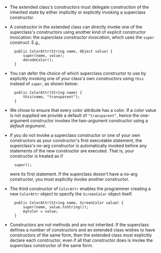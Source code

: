 - The extended class's constructors must delegate construction of the inherited state by either implicitly or explicitly invoking a superclass constructor.

- A constructor in the extended class can directly invoke one of the superclass's constructors using another kind of explicit constructor invocation: the *superclass constructor invocation*, which uses the `super` construct. E.g.,

		public ColorAttr(String name, Object value) {
			super(name, value);
			decodeColor();
		}

- You can defer the choice of which superclass constructor to use by explicitly invoking one of your class's own constructors using `this` instead of `super`, as shown below:

		public ColorAttr(String name) {
			this(name, "transparent");
		}

- We chose to ensure that every color attribute has a color. If a color value is not supplied we provide a default of `"transparent"`, hence the one-argument constructor invokes the two-argument constructor using a *default argument*.

- If you do not invoke a superclass constructor or one of your own constructors as your constructor's first executable statement, the superclass's no-arg constructor is automatically invoked before any statements of the new constructor are executed. That is, your constructor is treated as if 

		super();

	were its first statement. If the superclass doesn't have a no-arg constructor, you must explicitly invoke another constructor.

- The third constructor of `ColorAttr` enables the programmer creating a new `ColorAttr` object to specify the `ScreenColor` object itself.

		public ColorAttr(String name, ScreenColor value) {
			super(name, value.toString());
			myColor = value;
		}

- Constructors are not methods and are not inherited. If the superclass defines a number of constructors and an extended class wishes to have constructors of the same form, then the extended class must explicitly declare each constructor, even if all that constructor does is invoke the superclass constructor of the same form.

